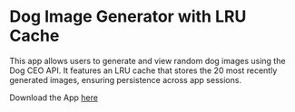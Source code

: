 <h1>Dog Image Generator with LRU Cache</h1>
This app allows users to generate and view random dog images using the Dog CEO API. 
It features an LRU cache that stores the 20 most recently generated images, ensuring persistence across app sessions.

Download the App [here](https://github.com/AshishKumarD/DogImageGeneratorWithLRUCache/releases/download/main/app.apk)
